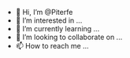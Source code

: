 - 👋 Hi, I’m @Piterfe
- 👀 I’m interested in ...
- 🌱 I’m currently learning ...
- 💞️ I’m looking to collaborate on ...
- 📫 How to reach me ...

<!---
Piterfe/Piterfe is a ✨ special ✨ repository because its `README.md` (this file) appears on your GitHub profile.
You can click the Preview link to take a look at your changes.
--->
